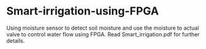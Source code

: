 # Smart-irrigation-using-FPGA
 Using moisture sensor to detect soil moisture and use the moisture to actual valve to control water flow using FPGA.
 Read Smart_irrigation.pdf for further details.
